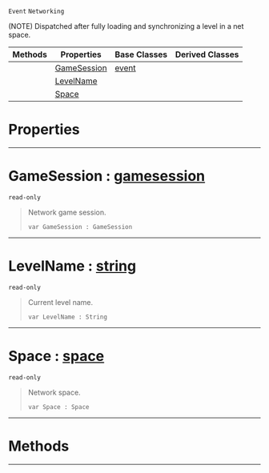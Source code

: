  `Event` `Networking`



(NOTE) Dispatched after fully loading and synchronizing a level in a net space.

|Methods|Properties|Base Classes|Derived Classes|
|---|---|---|---|
| |[ GameSession](https://github.com/zeroengineteam/ZeroDocs/blob/master/code_reference/class_reference/netlevelstarted.markdown#gamesession-zero-engine)|[event](https://github.com/zeroengineteam/ZeroDocs/blob/master/code_reference/class_reference/event.markdown)| |
| |[ LevelName](https://github.com/zeroengineteam/ZeroDocs/blob/master/code_reference/class_reference/netlevelstarted.markdown#levelname-zero-engine-do)| | |
| |[ Space](https://github.com/zeroengineteam/ZeroDocs/blob/master/code_reference/class_reference/netlevelstarted.markdown#space-zero-engine-docume)| | |


 #  Properties


---  
 #  GameSession : [gamesession](https://github.com/zeroengineteam/ZeroDocs/blob/master/code_reference/class_reference/gamesession.markdown)

 `read-only`

> Network game session.
> ``` lang=cpp, name=Zilch
> var GameSession : GameSession


---  
 #  LevelName : [string](https://github.com/zeroengineteam/ZeroDocs/blob/master/code_reference/zilch_base_types/string.markdown)

 `read-only`

> Current level name.
> ``` lang=cpp, name=Zilch
> var LevelName : String


---  
 #  Space : [space](https://github.com/zeroengineteam/ZeroDocs/blob/master/code_reference/class_reference/space.markdown)

 `read-only`

> Network space.
> ``` lang=cpp, name=Zilch
> var Space : Space


---  
 #  Methods


---  
 

 